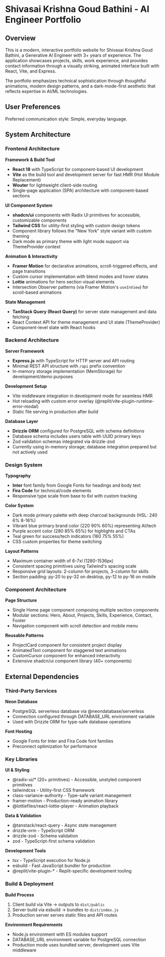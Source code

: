 # Shivasai Krishna Goud Bathini - AI Engineer Portfolio

## Overview

This is a modern, interactive portfolio website for Shivasai Krishna Goud Bathini, a Generative AI Engineer with 3+ years of experience. The application showcases projects, skills, work experience, and provides contact information through a visually striking, animated interface built with React, Vite, and Express.

The portfolio emphasizes technical sophistication through thoughtful animations, modern design patterns, and a dark-mode-first aesthetic that reflects expertise in AI/ML technologies.

## User Preferences

Preferred communication style: Simple, everyday language.

## System Architecture

### Frontend Architecture

**Framework & Build Tool**
- **React 18** with TypeScript for component-based UI development
- **Vite** as the build tool and development server for fast HMR (Hot Module Replacement)
- **Wouter** for lightweight client-side routing
- Single-page application (SPA) architecture with component-based sections

**UI Component System**
- **shadcn/ui** components with Radix UI primitives for accessible, customizable components
- **Tailwind CSS** for utility-first styling with custom design tokens
- Component library follows the "New York" style variant with custom theming
- Dark mode as primary theme with light mode support via ThemeProvider context

**Animation & Interactivity**
- **Framer Motion** for declarative animations, scroll-triggered effects, and page transitions
- Custom cursor implementation with blend modes and hover states
- **Lottie** animations for hero section visual elements
- Intersection Observer patterns (via Framer Motion's `useInView`) for scroll-based animations

**State Management**
- **TanStack Query (React Query)** for server state management and data fetching
- React Context API for theme management and UI state (ThemeProvider)
- Component-level state with React hooks

### Backend Architecture

**Server Framework**
- **Express.js** with TypeScript for HTTP server and API routing
- Minimal REST API structure with `/api` prefix convention
- In-memory storage implementation (MemStorage) for development/demo purposes

**Development Setup**
- Vite middleware integration in development mode for seamless HMR
- Hot reloading with custom error overlay (@replit/vite-plugin-runtime-error-modal)
- Static file serving in production after build

**Database Layer**
- **Drizzle ORM** configured for PostgreSQL with schema definitions
- Database schema includes users table with UUID primary keys
- Zod validation schemas integrated via drizzle-zod
- Currently using in-memory storage; database integration prepared but not actively used

### Design System

**Typography**
- **Inter** font family from Google Fonts for headings and body text
- **Fira Code** for technical/code elements
- Responsive type scale from base to 6xl with custom tracking

**Color System**
- Dark mode primary palette with deep charcoal backgrounds (HSL: 240 6% 8-16%)
- Vibrant blue primary brand color (220 90% 60%) representing AI/tech
- Purple accent color (280 85% 65%) for highlights and CTAs
- Teal green for success/tech indicators (160 75% 55%)
- CSS custom properties for theme switching

**Layout Patterns**
- Maximum container width of 6-7xl (1280-1536px)
- Consistent spacing primitives using Tailwind's spacing scale
- Responsive grid layouts: 2-column for projects, 3-column for skills
- Section padding: py-20 to py-32 on desktop, py-12 to py-16 on mobile

### Component Architecture

**Page Structure**
- Single Home page component composing multiple section components
- Modular sections: Hero, About, Projects, Skills, Experience, Contact, Footer
- Navigation component with scroll detection and mobile menu

**Reusable Patterns**
- ProjectCard component for consistent project display
- AnimatedText component for staggered text animations
- CustomCursor component for enhanced interactivity
- Extensive shadcn/ui component library (40+ components)

## External Dependencies

### Third-Party Services

**Neon Database**
- PostgreSQL serverless database via @neondatabase/serverless
- Connection configured through DATABASE_URL environment variable
- Used with Drizzle ORM for type-safe database operations

**Font Hosting**
- Google Fonts for Inter and Fira Code font families
- Preconnect optimization for performance

### Key Libraries

**UI & Styling**
- @radix-ui/* (20+ primitives) - Accessible, unstyled component primitives
- tailwindcss - Utility-first CSS framework
- class-variance-authority - Type-safe variant management
- framer-motion - Production-ready animation library
- @lottiefiles/react-lottie-player - Animation playback

**Data & Validation**
- @tanstack/react-query - Async state management
- drizzle-orm - TypeScript ORM
- drizzle-zod - Schema validation
- zod - TypeScript-first schema validation

**Development Tools**
- tsx - TypeScript execution for Node.js
- esbuild - Fast JavaScript bundler for production
- @replit/vite-plugin-* - Replit-specific development tooling

### Build & Deployment

**Build Process**
1. Client build via Vite → outputs to `dist/public`
2. Server build via esbuild → bundles to `dist/index.js`
3. Production server serves static files and API routes

**Environment Requirements**
- Node.js environment with ES modules support
- DATABASE_URL environment variable for PostgreSQL connection
- Production mode uses bundled server, development uses Vite middleware